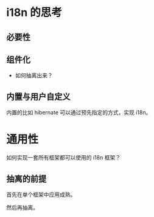 # i18n 的思考

## 必要性

## 组件化

- 如何抽离出来？

## 内置与用户自定义

内置的比如 hibernate 可以通过预先指定的方式，实现 i18n。

# 通用性

如何实现一套所有框架都可以使用的 i18n 框架？

## 抽离的前提

首先在单个框架中应用成熟。

然后再抽离。

